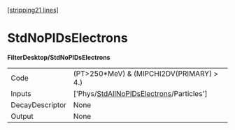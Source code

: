 [[stripping21 lines]](./stripping21-index)

# StdNoPIDsElectrons

**FilterDesktop/StdNoPIDsElectrons**

|                 |                                                                                                   |
|-----------------|---------------------------------------------------------------------------------------------------|
| Code            | (PT\>250\*MeV) & (MIPCHI2DV(PRIMARY) \> 4.)                                                       |
| Inputs          | ['Phys/[StdAllNoPIDsElectrons](./stripping21-commonparticles-stdallnopidselectrons)/Particles'] |
| DecayDescriptor | None                                                                                              |
| Output          | None                                                                                              |
